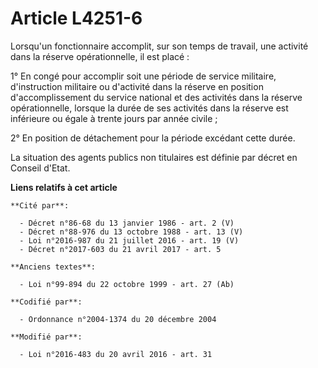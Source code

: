 # Article L4251-6

Lorsqu'un fonctionnaire accomplit, sur son temps de travail, une activité dans la réserve opérationnelle, il est placé :

1° En congé pour accomplir soit une période de service militaire, d'instruction militaire ou d'activité dans la réserve en
position d'accomplissement du service national et des activités dans la réserve opérationnelle, lorsque la durée de ses
activités dans la réserve est inférieure ou égale à trente jours par année civile ;

2° En position de détachement pour la période excédant cette durée.

La situation des agents publics non titulaires est définie par décret en Conseil d'Etat.

**Liens relatifs à cet article**

	**Cité par**:

	  - Décret n°86-68 du 13 janvier 1986 - art. 2 (V)
	  - Décret n°88-976 du 13 octobre 1988 - art. 13 (V)
	  - Loi n°2016-987 du 21 juillet 2016 - art. 19 (V)
	  - Décret n°2017-603 du 21 avril 2017 - art. 5

	**Anciens textes**:

	  - Loi n°99-894 du 22 octobre 1999 - art. 27 (Ab)

	**Codifié par**:

	  - Ordonnance n°2004-1374 du 20 décembre 2004

	**Modifié par**:

	  - Loi n°2016-483 du 20 avril 2016 - art. 31
